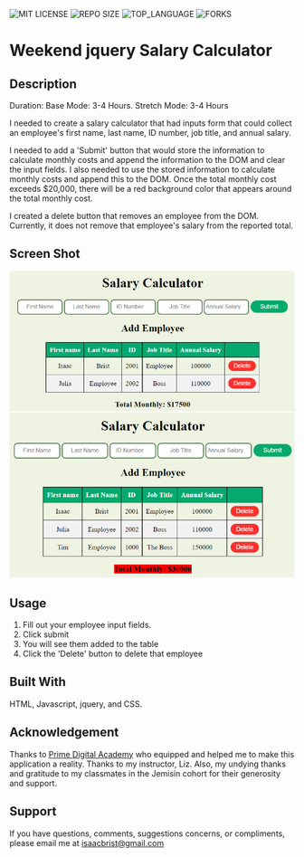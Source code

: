 ![MIT LICENSE](https://img.shields.io/github/license/scottbromander/the_marketplace.svg?style=flat-square)
![REPO SIZE](https://img.shields.io/github/repo-size/scottbromander/the_marketplace.svg?style=flat-square)
![TOP_LANGUAGE](https://img.shields.io/github/languages/top/scottbromander/the_marketplace.svg?style=flat-square)
![FORKS](https://img.shields.io/github/forks/scottbromander/the_marketplace.svg?style=social)

# Weekend jquery Salary Calculator

## Description

Duration: Base Mode: 3-4 Hours. Stretch Mode: 3-4 Hours

I needed to create a salary calculator that had inputs form that could collect an employee's first name, last name, ID number, job title, and annual salary.

I needed to add a 'Submit' button that would store the information to calculate monthly costs and append the information to the DOM and clear the input fields. I also needed to use the stored information to calculate monthly costs and append this to the DOM. Once the total monthly cost exceeds $20,000, there will be a red background color that appears around the total monthly cost.

I created a delete button that removes an employee from the DOM. Currently, it does not remove that employee's salary from the reported total.

## Screen Shot

![Image 1](./Salary%20Calculator%201.png)
![Image 2](./Salary%20Calculator%202.png)

## Usage

1. Fill out your employee input fields.
2. Click submit
3. You will see them added to the table
4. Click the 'Delete' button to delete that employee

## Built With

HTML, Javascript, jquery, and CSS.

## Acknowledgement

Thanks to [Prime Digital Academy](www.primeacademy.io) who equipped and helped me to make this application a reality. Thanks to my instructor, Liz. Also, my undying thanks and gratitude to my classmates in the Jemisin cohort for their generosity and support.

## Support

If you have questions, comments, suggestions concerns, or compliments, please email me at [isaacbrist@gmail.com](www.google.com)
